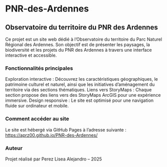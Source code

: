 # PNR-des-Ardennes

## Observatoire du territoire du PNR des Ardennes

Ce projet est un site web dédié à l’Observatoire du territoire du Parc Naturel Régional des Ardennes. Son objectif est de présenter les paysages, la biodiversité et les projets du PNR des Ardennes à travers une interface interactive et accessible.

### Fonctionnalités principales 
Exploration interactive : Découvrez les caractéristiques géographiques, le patrimoine culturel et naturel, ainsi que les initiatives d’aménagement du territoire via des sections thématiques.
Liens vers StoryMaps : Chaque section propose des liens vers des StoryMaps ArcGIS pour une expérience immersive.
Design responsive : Le site est optimisé pour une navigation fluide sur ordinateur et mobile.

### Comment accéder au site

Le site est hébergé via GitHub Pages à l’adresse suivante :
https://aprz00.github.io/PNR-des-Ardennes/

### Auteur

Projet réalisé par Perez Lisea Alejandro – 2025
